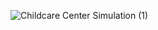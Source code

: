 
![Childcare Center Simulation (1)](https://github.com/user-attachments/assets/4a87e626-2a95-4677-b4e7-f5804464aea1)
